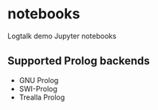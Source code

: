 # notebooks

Logtalk demo Jupyter notebooks

## Supported Prolog backends

- GNU Prolog
- SWI-Prolog
- Trealla Prolog
